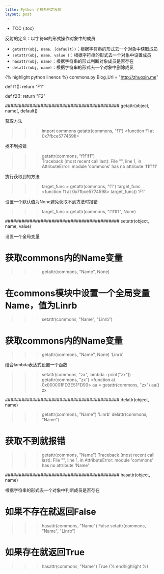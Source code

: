 ```yaml
---
title: Python 全栈系列之反射
layout: post
---
```


* TOC
{:toc}

反射的定义：以字符串的形式操作对象中的成员
- `getattr(obj, name, [default])`：根据字符串的形式去一个对象中获取成员
- `setattr(obj, name, value )`：根据字符串的形式去一个对象中设置成员
- `hasattr(obj, name)`：根据字符串的形式判断对象成员是否存在
- `delattr(obj, name)`：根据字符串的形式去一个对象中删除成员  


{% highlight python linenos %}
commons.py
Blog_Url = "http://zhuoxin.me"

def f1():
    return "F1"

def f2():
    return "F2"

##########################################
getattr(object, name[, default])

获取方法
>>> import commons
>>> getattr(commons, "f1")
<function f1 at 0x7fbce5774598>

找不到报错
>>> getattr(commons, "f1f1f1")  
Traceback (most recent call last):
  File "<stdin>", line 1, in <module>
AttributeError: module 'commons' has no attribute 'f1f1f1'

执行获取到的方法
>>> target_func = getattr(commons, "f1")
>>> target_func
<function f1 at 0x7fbce5774598>
>>> target_func() 
'F1'

设置一个默认值为None避免获取不到方法时报错
>>> target_func = getattr(commons, "f1f1f1", None)

##########################################
setattr(object, name, value)

设置一个全局变量
# 获取commons内的Name变量
>>> getattr(commons, "Name", None)
# 在commons模块中设置一个全局变量Name，值为Linrb
>>> setattr(commons, "Name", "Linrb")
# 获取commons内的Name变量
>>> getattr(commons, "Name", None)
'Linrb'

结合lambda表达式设置一个函数
>>> setattr(commons, "zx", lambda : print("zx"))
>>> getattr(commons, "zx")
<function <lambda> at 0x000001FD3E51FD90>
>>> aa = getattr(commons, "zx")
>>> aa()
zx

##########################################
delattr(object, name)

>>> getattr(commons, "Name")
'Linrb'
>>> delattr(commons, "Name")
# 获取不到就报错
>>> getattr(commons, "Name")
Traceback (most recent call last):
  File "<stdin>", line 1, in <module>
AttributeError: module 'commons' has no attribute 'Name'

##########################################
hasattr(object, name)

根据字符串的形式去一个对象中判断成员是否存在
# 如果不存在就返回False
>>> hasattr(commons, "Name")
False
>>> setattr(commons, "Name", "Linrb")
# 如果存在就返回True
>>> hasattr(commons, "Name")
True
{% endhighlight %}

